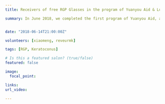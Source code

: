 ```yaml
---
title: Receivers of free RGP Glasses in the program of Yuanyou Aid & LucidKorea 

summary: In June 2018, we completed the first program of Yuanyou Aid, and the results are now being made public as follows.


date: "2018-06-14T21:00:00Z"

volunteers: [xiaomeng, reveurmk]

tags: [RGP, Keratoconus]

# Is this a featured salon? (true/false)
featured: false

image:
  focal_point: 

links:
url_video: 

---
```

